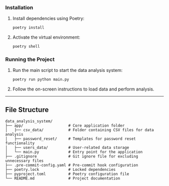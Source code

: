 ### Installation

1. Install dependencies using Poetry:

    ```bash
    poetry install
    ```

2. Activate the virtual environment:
    ```bash
    poetry shell
    ```

### Running the Project

1. Run the main script to start the data analysis system:

    ```bash
    poetry run python main.py
    ```

2. Follow the on-screen instructions to load data and perform analysis.

---

## File Structure

```
data_analysis_system/
├── app/                    # Core application folder
│   ├── csv_data/           # Folder containing CSV files for data analysis
│   ├── password_reset/     # Templates for password reset functionality
│   ├── users_data/         # User-related data storage
│   └── main.py             # Entry point for the application
├── .gitignore              # Git ignore file for excluding unnecessary files
├── .pre-commit-config.yaml # Pre-commit hook configuration
├── poetry.lock             # Locked dependencies
├── pyproject.toml          # Poetry configuration file
└── README.md               # Project documentation
```
